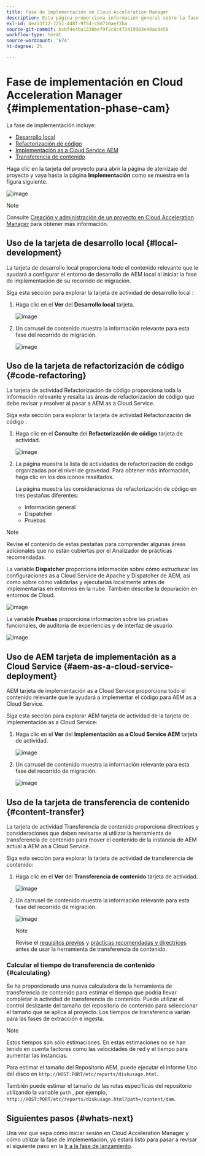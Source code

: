 ```yaml
---
title: Fase de implementación en Cloud Acceleration Manager
description: Esta página proporciona información general sobre la fase de implementación en Cloud Acceleration Manager.
exl-id: 4ea13f12-7251-448f-9f54-c8d710aef2ba
source-git-commit: bcbf4e4ba1330bef9f2c8c473419903e40ac0e58
workflow-type: tm+mt
source-wordcount: '674'
ht-degree: 2%

---
```


# Fase de implementación en Cloud Acceleration Manager {#implementation-phase-cam}

La fase de implementación incluye:

* [Desarrollo local](#local-development)
* [Refactorización de código](#code-refactoring)
* [Implementación as a Cloud Service AEM](#aem-as-a-cloud-service-deployment)
* [Transferencia de contenido](#content-transfer)


Haga clic en la tarjeta del proyecto para abrir la página de aterrizaje del proyecto y vaya hasta la página **Implementación** como se muestra en la figura siguiente.

![image](/help/journey-migration/cloud-acceleration-manager/assets/implementation-1.png)

>[!NOTE]
>Consulte [Creación y administración de un proyecto en Cloud Acceleration Manager](https://experienceleague.adobe.com/docs/experience-manager-cloud-service/moving/cloud-acceleration-manager/using-cam/getting-started-cam.html?lang=en#create-project) para obtener más información.


## Uso de la tarjeta de desarrollo local {#local-development}

La tarjeta de desarrollo local proporciona todo el contenido relevante que le ayudará a configurar el entorno de desarrollo de AEM local al iniciar la fase de implementación de su recorrido de migración.

Siga esta sección para explorar la tarjeta de actividad de desarrollo local :

1. Haga clic en el **Ver** del **Desarrollo local** tarjeta.

   ![image](/help/journey-migration/cloud-acceleration-manager/assets/implementation-2.png)

1. Un carrusel de contenido muestra la información relevante para esta fase del recorrido de migración.

   ![image](/help/journey-migration/cloud-acceleration-manager/assets/implementation-3.png)


## Uso de la tarjeta de refactorización de código {#code-refactoring}

La tarjeta de actividad Refactorización de código proporciona toda la información relevante y resalta las áreas de refactorización de código que debe revisar y resolver al pasar a AEM as a Cloud Service.

Siga esta sección para explorar la tarjeta de actividad Refactorización de código :

1. Haga clic en el **Consulte** del **Refactorización de código** tarjeta de actividad.

   ![image](/help/journey-migration/cloud-acceleration-manager/assets/implementation-4.png)

1. La página muestra la lista de actividades de refactorización de código organizadas por el nivel de gravedad. Para obtener más información, haga clic en los dos iconos resaltados.

   La página muestra las consideraciones de refactorización de código en tres pestañas diferentes:

   * Información general
   * Dispatcher
   * Pruebas

>[!NOTE]
>Revise el contenido de estas pestañas para comprender algunas áreas adicionales que no están cubiertas por el Analizador de prácticas recomendadas.

La variable **Dispatcher** proporciona información sobre cómo estructurar las configuraciones as a Cloud Service de Apache y Dispatcher de AEM, así como sobre cómo validarlas y ejecutarlas localmente antes de implementarlas en entornos en la nube. También describe la depuración en entornos de Cloud.

![image](/help/journey-migration/cloud-acceleration-manager/assets/coderefactoring-2.png)

La variable **Pruebas** proporciona información sobre las pruebas funcionales, de auditoría de experiencias y de interfaz de usuario.

![image](/help/journey-migration/cloud-acceleration-manager/assets/coderefactoring-3.png)


## Uso de AEM tarjeta de implementación as a Cloud Service {#aem-as-a-cloud-service-deployment}

AEM tarjeta de implementación as a Cloud Service proporciona todo el contenido relevante que le ayudará a implementar el código para AEM as a Cloud Service.

Siga esta sección para explorar AEM tarjeta de actividad de la tarjeta de implementación as a Cloud Service:

1. Haga clic en el **Ver** del **Implementación as a Cloud Service AEM** tarjeta de actividad.

   ![image](/help/journey-migration/cloud-acceleration-manager/assets/implementation-6.png)

1. Un carrusel de contenido muestra la información relevante para esta fase del recorrido de migración.

   ![image](/help/journey-migration/cloud-acceleration-manager/assets/aem-deployment-card.png)


## Uso de la tarjeta de transferencia de contenido {#content-transfer}

La tarjeta de actividad Transferencia de contenido proporciona directrices y consideraciones que deben revisarse al utilizar la herramienta de transferencia de contenido para mover el contenido de la instancia de AEM actual a AEM as a Cloud Service.

Siga esta sección para explorar la tarjeta de actividad de transferencia de contenido:

1. Haga clic en el **Ver** del **Transferencia de contenido** tarjeta de actividad.

   ![image](/help/journey-migration/cloud-acceleration-manager/assets/implementation-8.png)

1. Un carrusel de contenido muestra la información relevante para esta fase del recorrido de migración.

   ![image](/help/journey-migration/cloud-acceleration-manager/assets/content-transfertool-card.png)

   >[!NOTE]
   >Revise el [requisitos previos](https://experienceleague.adobe.com/docs/experience-manager-cloud-service/moving/cloud-migration/content-transfer-tool/prerequisites-content-transfer-tool.html?lang=en) y [prácticas recomendadas y directrices](https://experienceleague.adobe.com/docs/experience-manager-cloud-service/moving/cloud-migration/content-transfer-tool/overview-content-transfer-tool.html?lang=en) antes de usar la herramienta de transferencia de contenido.

### Calcular el tiempo de transferencia de contenido {#calculating}

Se ha proporcionado una nueva calculadora de la herramienta de transferencia de contenido para estimar el tiempo que podría llevar completar la actividad de transferencia de contenido. Puede utilizar el control deslizante del tamaño del repositorio de contenido para seleccionar el tamaño que se aplica al proyecto. Los tiempos de transferencia varían para las fases de extracción e ingesta.

>[!NOTE]
>Estos tiempos son sólo estimaciones. En estas estimaciones no se han tenido en cuenta factores como las velocidades de red y el tiempo para aumentar las instancias.

Para estimar el tamaño del Repositorio AEM, puede ejecutar el informe Uso del disco en `http://HOST:PORT/etc/reports/diskusage.html`.

También puede estimar el tamaño de las rutas específicas del repositorio utilizando la variable `path` , por ejemplo, `http://HOST:PORT/etc/reports/diskusage.html?path=/content/dam`.

## Siguientes pasos {#whats-next}

Una vez que sepa cómo iniciar sesión en Cloud Acceleration Manager y cómo utilizar la fase de implementación, ya estará listo para pasar a revisar el siguiente paso en la [Ir a la fase de lanzamiento](https://experienceleague.adobe.com/docs/experience-manager-cloud-service/moving/cloud-acceleration-manager/using-cam/cam-golive-phase.html?lang=en).
